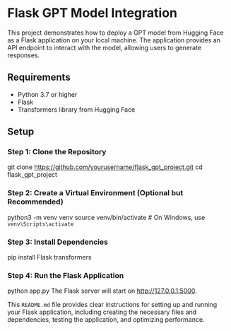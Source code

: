 # Flask GPT Model Integration

This project demonstrates how to deploy a GPT model from Hugging Face as a Flask application on your local machine. The application provides an API endpoint to interact with the model, allowing users to generate responses.

## Requirements

- Python 3.7 or higher
- Flask
- Transformers library from Hugging Face

## Setup

### Step 1: Clone the Repository

git clone https://github.com/yourusername/flask_gpt_project.git
cd flask_gpt_project

### Step 2: Create a Virtual Environment (Optional but Recommended)
python3 -m venv venv
source venv/bin/activate  # On Windows, use `venv\Scripts\activate`

### Step 3: Install Dependencies
pip install Flask transformers

### Step 4: Run the Flask Application
python app.py
The Flask server will start on http://127.0.0.1:5000.

This `README.md` file provides clear instructions for setting up and running your Flask application, including creating the necessary files and dependencies, testing the application, and optimizing performance.

